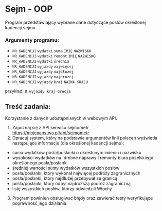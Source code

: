 # Sejm - OOP

Program przedstawiający wybrane dane dotyczące posłów określonej kadencji sejmu.

### Argumenty programu:

* `NR_KADENCJI`  `wydatki`   `suma`        `IMIĘ`         `NAZWISKO`
* `NR_KADENCJI`  `wydatki`   `remont`     `IMIĘ`         `NAZWISKO`
* `NR_KADENCJI`  `wydatki`   `średnia`
* `NR_KADENCJI`  `wyjazdy` `najwięcej`
* `NR_KADENCJI`  `wyjazdy` `najdłużej`
* `NR_KADENCJI`  `wyjazdy`  `najdrożej`
* `NR_KADENCJI`  `wyjazdy`   `kraj`       `NAZWA_KRAJU`

przykład: `8 wyjazdy kraj Grecja`

## Treść zadania:

Korzystanie z danych udostępnianych w webowym API.

1. Zapoznaj się z API serwisu sejmometr https://mojepanstwo.pl/api/sejmometr
2. Opracuj system, który na podstawie argumentów linii poleceń wyświetla następujące informacje (dla określonej kadencji sejmu):
  * suma wydatków posła/posłanki o określonym imieniu i nazwisku
  * wysokości wydatków na 'drobne naprawy i remonty biura poselskiego' określonego posła/posłanki
  * średniej wartości sumy wydatków wszystkich posłów
  * posła/posłanki, który wykonał najwięcej podróży zagranicznych
  * posła/posłanki, który najdłużej przebywał za granicą
  * posła/posłanki, który odbył najdroższą podróż zagraniczną
  * listę wszystkich posłów, którzy odwiedzili Włochy
3. Program powinien obsługiwać błędy oraz zawierać testy weryfikujące poprawność jego działania.

